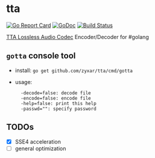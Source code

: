 # tta
[![Go Report Card](https://goreportcard.com/badge/github.com/dsonck92/tta)](https://goreportcard.com/report/github.com/dsonck92/tta)
[![GoDoc](https://godoc.org/github.com/dsonck92/tta?status.svg)](https://godoc.org/github.com/dsonck92/tta)
[![Build Status](https://travis-ci.org/dsonck92/tta.svg?branch=master)](https://travis-ci.org/dsonck92/tta)

[TTA Lossless Audio Codec](http://en.true-audio.com/TTA_Lossless_Audio_Codec_-_Realtime_Audio_Compressor) Encoder/Decoder for #golang

## `gotta` console tool

- install: `go get github.com/zyxar/tta/cmd/gotta`
- usage:

  ```
    -decode=false: decode file
    -encode=false: encode file
    -help=false: print this help
    -passwd="": specify password
  ```

## TODOs

- [x] SSE4 acceleration
- [ ] general optimization

